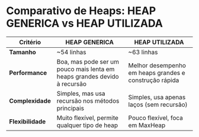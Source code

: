 # Comparativo de Heaps: HEAP GENERICA vs HEAP UTILIZADA

| Critério         | **HEAP GENERICA**                                   | **HEAP UTILIZADA**                                   |
|------------------|-----------------------------------------------------|------------------------------------------------------|
| **Tamanho**      | ~54 linhas                                           | ~63 linhas                                            |
| **Performance**  | Boa, mas pode ser um pouco mais lenta em heaps grandes devido à recursão | Melhor desempenho em heaps grandes e construção rápida |
| **Complexidade** | Simples, mas usa recursão nos métodos principais    | Simples, usa apenas laços (sem recursão)             |
| **Flexibilidade**| Muito flexível, permite qualquer tipo de heap       | Pouco flexível, foca em MaxHeap                      |